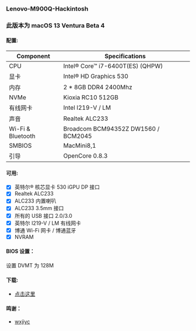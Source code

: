 ### Lenovo-M900Q-Hackintosh

### 此版本为 macOS 13 Ventura Beta 4

#### 配置:

| Component         | Specifications                          |
| ----------------- | --------------------------------------- |
| CPU               | Intel® Core™ i7-6400T(ES) (QHPW)        |
| 显卡              | Intel® HD Graphics 530                  |
| 内存              | 2 * 8GB DDR4 2400Mhz                    |
| NVMe              | Kioxia RC10 512GB                       |
| 有线网卡          | Intel I219-V / LM                       |
| 声音              | Realtek ALC233                          |
| Wi-Fi & Bluetooth | Broadcom BCM94352Z DW1560 / BCM2045     |
| SMBIOS            | MacMini8,1                              |
| 引导              | OpenCore 0.8.3                          |

#### 可用:

- [x] 英特尔® 核芯显卡 530 iGPU DP 接口
- [x] Realtek ALC233
- [x] ALC233 内置喇叭
- [x] ALC233 3.5mm 接口
- [x] 所有的 USB 接口 2.0/3.0
- [x] 英特尔 I219-V / LM 有线网卡
- [x] 博通 Wi-Fi 网卡 / 博通蓝牙
- [x] NVRAM

#### BIOS 设置：

设置 DVMT 为 128M

#### 下载:

- [点击这里](https://github.com/hiper25/Lenovo-M900Q-Hackintosh/releases/tag/0.8.3-2022.07.28)

#### 鸣谢：

- [wxjiyc](https://github.com/wxjiyc/Lenovo-M900q-M8600q-M700-M6600q-QHPW-AMT-Hackintosh)
